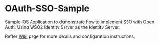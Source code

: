 # OAuth-SSO-Sample
Sample iOS Application to demonstrate how to implement SSO with Open Auth. Using WSO2 Identity Server as the Identity Server.

Reffer [Wiki](https://github.com/jdchathuranga/OAuth-SSO-Sample/wiki/Building-and-Running-the-Project) page for more details and configuration instructions.
